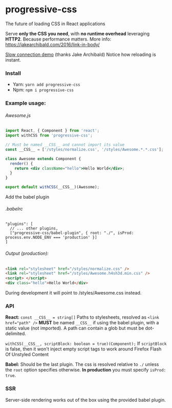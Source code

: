 # progressive-css
The future of loading CSS in React applications

Serve **only the CSS you need**, with **no runtime overhead** leveraging **HTTP2**. Because performance matters.
More info: https://jakearchibald.com/2016/link-in-body/

[Slow connection demo]( https://jakearchibald-demos.herokuapp.com/progressive-css/) (thanks Jake Archibald)
Notice how reloading is instant.

### Install

- Yarn: `yarn add progressive-css`
- Npm: `npm i progressive-css`

### Example usage:

###### Awesome.js
```jsx harmony
import React, { Component } from 'react';
import withCSS from 'progressive-css';

// Must be named __CSS__ and cannot import its value
const __CSS__ = ['/styles/normalize.css', '/styles/Awesome.*.*.css'];

class Awesome extends Component {
  render() {
    return <div className="hello">Hello World</div>;
  }
}

export default withCSS(__CSS__)(Awesome);
```

Add the babel plugin

###### .babelrc
```
"plugins": [
  // ... other plugins,
  ["progressive-css/babel-plugin", { root: "./", isProd: process.env.NODE_ENV === 'production' }]
]
```

###### Output (production):
```html
<link rel="stylesheet" href="/styles/normalize.css" />
<link rel="stylesheet" href="/styles/Awesome.h4sh3d.min.css" />
<script> </script>
<div class="hello">Hello World</div>
```

During development it will point to /styles/Awesome.css instead.

### API

**React:**
`const __CSS__ = string[]` Paths to stylesheets, resolved as `<link href="path" />`
**MUST** be named `__CSS__` if using the babel plugin, with a static value (not imported).
A path can contain a glob but must be dot-delimited.

`withCSS(__CSS__, scriptBlock: boolean = true)(Component);`
If `scriptBlock` is false, then it won't inject empty script tags to work around Firefox Flash Of Unstyled Content

**Babel:**
Should be the last plugin. The css is resolved relative to `./` unless the `root` option specifies otherwise.
**In production** you must specify `isProd: true`.

### SSR
Server-side rendering works out of the box using the provided babel plugin.
